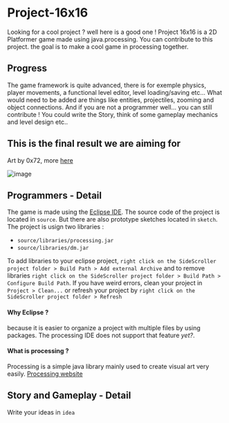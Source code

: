 # Project-16x16
Looking for a cool project ? well here is a good one !
Project 16x16 is a 2D Platformer game made using java.processing. You can contribute to this project. the goal is to make a cool game in processing together.

## Progress
The game framework is quite advanced, there is for exemple physics, player movements, a functional level editor, level loading/saving etc... What would need to be added are things like entities, projectiles, zooming and object connections. And if you are not a programmer well... you can still contribute ! You could write the Story, think of some gameplay mechanics and level design etc..

## This is the final result we are aiming for
Art by 0x72, more [here](https://0x72.itch.io/16x16-industrial-tileset)

![image](https://img.itch.zone/aW1hZ2UvMTYyMzY0Lzc3MzkzMy5naWY=/794x1000/K7WB6P.gif) 

## Programmers - Detail
The game is made using the [Eclipse IDE](https://www.eclipse.org/downloads/). The source code of the project is located in `source`. But there are also prototype sketches located in `sketch`.
The project is usign two libraries :

 * `source/libraries/processing.jar`
 * `source/libraries/dm.jar`

To add libraries to your eclipse project, `right click on the SideScroller project folder > Build Path > Add external Archive` and to remove libraries `right click on the SideScroller project folder > Build Path > Configure Build Path`. If you have weird errors, clean your project in `Project > Clean...` or refresh your project by `right click on the SideScroller project folder > Refresh`

#### Why Eclipse ? 
because it is easier to organize a project with multiple files by using packages. The processing IDE does not support that feature *yet?*. 

#### What is processing ?
Processing is a simple java library mainly used to create visual art very easily. [Processing website](https://processing.org)

## Story and Gameplay - Detail
Write your ideas in `idea`
